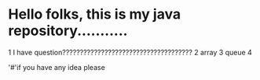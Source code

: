 <h1>Hello folks, this is my java repository...........</h1>



1   I have question?????????????????????????????????????
2 array
3  queue
4



'#'if you have any idea please 
